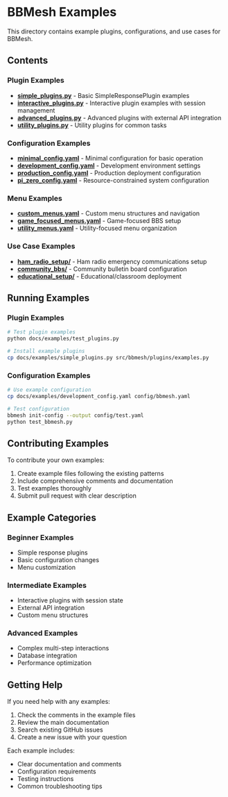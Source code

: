 # BBMesh Examples

This directory contains example plugins, configurations, and use cases for BBMesh.

## Contents

### Plugin Examples
- **[simple_plugins.py](simple_plugins.py)** - Basic SimpleResponsePlugin examples
- **[interactive_plugins.py](interactive_plugins.py)** - Interactive plugin examples with session management
- **[advanced_plugins.py](advanced_plugins.py)** - Advanced plugins with external API integration
- **[utility_plugins.py](utility_plugins.py)** - Utility plugins for common tasks

### Configuration Examples
- **[minimal_config.yaml](minimal_config.yaml)** - Minimal configuration for basic operation
- **[development_config.yaml](development_config.yaml)** - Development environment settings
- **[production_config.yaml](production_config.yaml)** - Production deployment configuration
- **[pi_zero_config.yaml](pi_zero_config.yaml)** - Resource-constrained system configuration

### Menu Examples
- **[custom_menus.yaml](custom_menus.yaml)** - Custom menu structures and navigation
- **[game_focused_menus.yaml](game_focused_menus.yaml)** - Game-focused BBS setup
- **[utility_menus.yaml](utility_menus.yaml)** - Utility-focused menu organization

### Use Case Examples
- **[ham_radio_setup/](ham_radio_setup/)** - Ham radio emergency communications setup
- **[community_bbs/](community_bbs/)** - Community bulletin board configuration
- **[educational_setup/](educational_setup/)** - Educational/classroom deployment

## Running Examples

### Plugin Examples
```bash
# Test plugin examples
python docs/examples/test_plugins.py

# Install example plugins
cp docs/examples/simple_plugins.py src/bbmesh/plugins/examples.py
```

### Configuration Examples
```bash
# Use example configuration
cp docs/examples/development_config.yaml config/bbmesh.yaml

# Test configuration
bbmesh init-config --output config/test.yaml
python test_bbmesh.py
```

## Contributing Examples

To contribute your own examples:

1. Create example files following the existing patterns
2. Include comprehensive comments and documentation
3. Test examples thoroughly
4. Submit pull request with clear description

## Example Categories

### Beginner Examples
- Simple response plugins
- Basic configuration changes
- Menu customization

### Intermediate Examples
- Interactive plugins with session state
- External API integration
- Custom menu structures

### Advanced Examples
- Complex multi-step interactions
- Database integration
- Performance optimization

## Getting Help

If you need help with any examples:

1. Check the comments in the example files
2. Review the main documentation
3. Search existing GitHub issues
4. Create a new issue with your question

Each example includes:
- Clear documentation and comments
- Configuration requirements
- Testing instructions
- Common troubleshooting tips